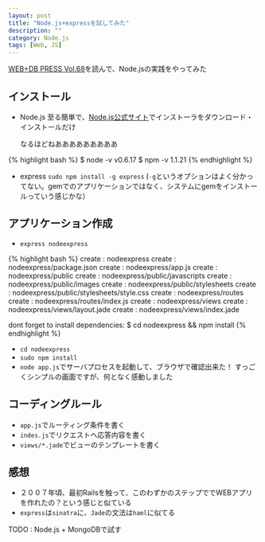 ```yaml
---
layout: post
title: "Node.js+expressを試してみた"
description: ""
category: Node.js
tags: [Web, JS]
---
```

[WEB+DB PRESS Vol.68](http://gihyo.jp/magazine/wdpress/archive/2012/vol68)を読んで、Node.jsの実践をやってみた

## インストール ##
- Node.js
  至る簡単で、[Node.js公式サイト](http://nodejs.org/)でインストーラをダウンロード・インストールだけ
 
  
  なるほどねあああああああああ


{% highlight bash %}
$ node -v
v0.6.17
$ npm -v
1.1.21
{% endhighlight %}

- express
    `sudo npm install -g express` (`-g`というオプションはよく分かってない。gemでのアプリケーションではなく、システムにgemをインストールっていう感じかな）
    
## アプリケーション作成 ##
- `express nodeexpress`

{% highlight bash %}
create : nodeexpress
create : nodeexpress/package.json
create : nodeexpress/app.js
create : nodeexpress/public
create : nodeexpress/public/javascripts
create : nodeexpress/public/images
create : nodeexpress/public/stylesheets
create : nodeexpress/public/stylesheets/style.css
create : nodeexpress/routes
create : nodeexpress/routes/index.js
create : nodeexpress/views
create : nodeexpress/views/layout.jade
create : nodeexpress/views/index.jade

dont forget to install dependencies:
$ cd nodeexpress && npm install
{% endhighlight %}

- `cd nodeexpress`
- `sudo npm install`
- `node app.js`でサーバプロセスを起動して、ブラウザで確認出来た！
  すっごくシンプルの画面ですが、何となく感動しました

## コーディングルール ##
- `app.js`でルーティング条件を書く
- `indes.js`でリクエストへ応答内容を書く
- `views/*.jade`でビューのテンプレートを書く

## 感想 ##
- ２００７年頃、最初Railsを触って、このわずかのステップででWEBアプリを作れたの？という感じと似ている
- `express`は`sinatra`に、`Jade`の文法は`haml`に似てる

TODO : Node.js + MongoDBで試す
